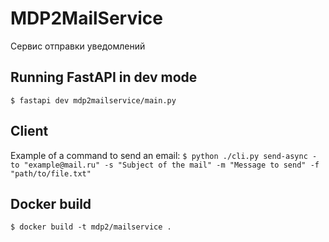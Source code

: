 # MDP2MailService

Сервис отправки уведомлений

## Running FastAPI in dev mode

`$ fastapi dev mdp2mailservice/main.py`

## Client

Example of a command to send an email:
`$ python ./cli.py send-async -to "example@mail.ru" -s "Subject of the mail" -m "Message to send" -f "path/to/file.txt"`

## Docker build

`$ docker build -t mdp2/mailservice .`
